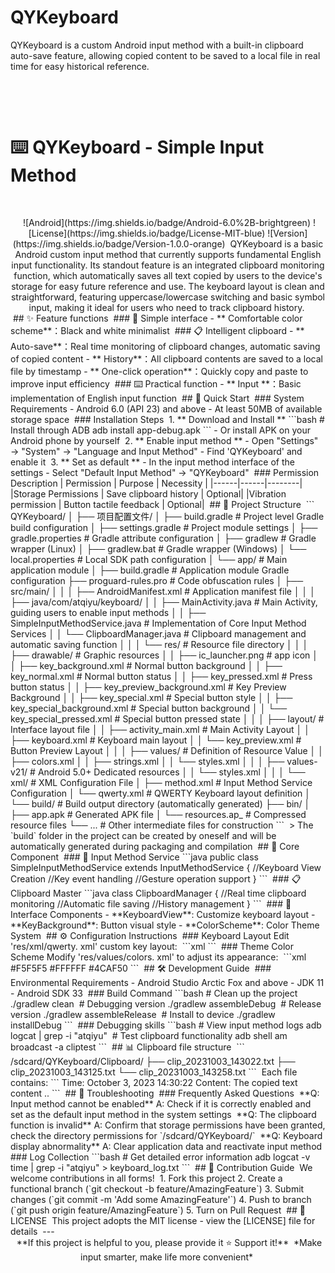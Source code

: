 # QYKeyboard

QYKeyboard is a custom Android input method with a built-in clipboard auto-save feature, allowing copied content to be saved to a local file in real time for easy historical reference.

﻿

﻿

# ⌨️ QYKeyboard - Simple Input Method

﻿

<div align="center">
﻿
![Android](https://img.shields.io/badge/Android-6.0%2B-brightgreen)
![License](https://img.shields.io/badge/License-MIT-blue)
![Version](https://img.shields.io/badge/Version-1.0.0-orange)
﻿
QYKeyboard is a basic Android custom input method that currently supports fundamental English input functionality. Its standout feature is an integrated clipboard monitoring function, which automatically saves all text copied by users to the device's storage for easy future reference and use. The keyboard layout is clean and straightforward, featuring uppercase/lowercase switching and basic symbol input, making it ideal for users who need to track clipboard history.
﻿
</div>
﻿
## ✨ Feature functions
﻿
### 🎨 Simple interface
- ** Comfortable color scheme**：Black and white minimalist
﻿
### 📋 Intelligent clipboard
- ** Auto-save**：Real time monitoring of clipboard changes, automatic saving of copied content
- ** History**：All clipboard contents are saved to a local file by timestamp
- ** One-click operation**：Quickly copy and paste to improve input efficiency
﻿
### ⌨️ Practical function
- ** Input **：Basic implementation of English input function
﻿
## 🚀 Quick Start
﻿
### System Requirements 
- Android 6.0 (API 23) and above
- At least 50MB of available storage space
﻿
### Installation Steps
﻿
1. ** Download and Install **
   ```bash
   # Install through ADB
   adb install app-debug.apk
   ```
   - Or install APK on your Android phone by yourself
﻿
2. ** Enable input method **
   - Open "Settings" → "System" → "Language and Input Method"
   - Find 'QYKeyboard' and enable it
﻿
3. ** Set as default **
   - In the input method interface of the settings
   - Select "Default Input Method" → "QYKeyboard"
﻿
### Permission Description
| Permission | Purpose | Necessity |
|------|------|--------|
|Storage Permissions | Save clipboard history | Optional|
|Vibration permission | Button tactile feedback | Optional|
﻿
## 📁 Project Structure
﻿
```
QYKeyboard/
│
├── 项目配置文件/
│   ├── build.gradle          # Project level Gradle build configuration
│   ├── settings.gradle       # Project module settings
│   ├── gradle.properties     # Gradle attribute configuration
│   ├── gradlew               # Gradle wrapper (Linux)
│   ├── gradlew.bat           # Gradle wrapper (Windows)
│   └── local.properties      # Local SDK path configuration
│
└── app/                      # Main application module
    │
    ├── build.gradle          # Application module Gradle configuration
    ├── proguard-rules.pro    # Code obfuscation rules
    │
    ├── src/main/
    │   │
    │   ├── AndroidManifest.xml          # Application manifest file
    │   │
    │   ├── java/com/atqiyu/keyboard/
    │   │   ├── MainActivity.java               # Main Activity, guiding users to enable input methods
    │   │   ├── SimpleInputMethodService.java   # Implementation of Core Input Method Services
    │   │   └── ClipboardManager.java           # Clipboard management and automatic saving function
    │   │
    │   └── res/              # Resource file directory
    │       │
    │       ├── drawable/     # Graphic resources
    │       │   ├── ic_launcher.png             # app icon
    │       │   ├── key_background.xml          # Normal button background
    │       │   ├── key_normal.xml              # Normal button status
    │       │   ├── key_pressed.xml             # Press button status
    │       │   ├── key_preview_background.xml  # Key Preview Background
    │       │   ├── key_special.xml             # Special button style
    │       │   ├── key_special_background.xml  # Special button background
    │       │   └── key_special_pressed.xml     # Special button pressed state
    │       │
    │       ├── layout/       # Interface layout file
    │       │   ├── activity_main.xml    # Main Activity Layout
    │       │   ├── keyboard.xml         # Keyboard main layout
    │       │   └── key_preview.xml      # Button Preview Layout
    │       │
    │       ├── values/       # Definition of Resource Value
    │       │   ├── colors.xml
    │       │   ├── strings.xml
    │       │   └── styles.xml
    │       │
    │       ├── values-v21/   # Android 5.0+ Dedicated resources
    │       │   └── styles.xml
    │       │
    │       └── xml/          # XML Configuration File 
    │           ├── method.xml    # Input Method Service Configuration
    │           └── qwerty.xml    # QWERTY Keyboard layout definition
    │
    └── build/                # Build output directory (automatically generated)
        ├── bin/
        │   ├── app.apk           # Generated APK file
        │   └── resources.ap_     # Compressed resource files
        └── ...                   # Other intermediate files for construction
```
﻿
> The `build` folder in the project can be created by oneself and will be automatically generated during packaging and compilation
﻿
## 🔧 Core Component
﻿
### 🎹 Input Method Service
```java
public class SimpleInputMethodService extends InputMethodService {
	//Keyboard View Creation
	//Key event handling
	//Gesture operation support
}
```
﻿
### 📋 Clipboard Master 
```java
class ClipboardManager {
	//Real time clipboard monitoring
	//Automatic file saving
	//History management
}
```
﻿
### 🎨 Interface Components
- **KeyboardView**: Customize keyboard layout
- **KeyBackground**: Button visual style
- **ColorScheme**: Color Theme System
﻿
## ⚙️ Configuration Instructions
﻿
### Keyboard Layout
Edit 'res/xml/qwerty. xml' custom key layout:
﻿
```xml
<Keyboard>
    <Row>
        <Key android:codes="81" android:keyLabel="q"/>
        <! -- More button configurations -->
    </Row>
</Keyboard>
```
﻿
### Theme Color Scheme
Modify 'res/values/colors. xml' to adjust its appearance:
﻿
```xml
<color name="keyboard_bg">#F5F5F5</color>
<color name="key_normal">#FFFFFF</color>
<color name="key_special">#4CAF50</color>
```
﻿
## 🛠️ Development Guide
﻿
### Environmental Requirements
- Android Studio Arctic Fox and above
- JDK 11
- Android SDK 33
﻿
### Build Command
```bash
# Clean up the project
./gradlew clean
﻿
# Debugging version
./gradlew assembleDebug
﻿
# Release version
./gradlew assembleRelease
﻿
# Install to device
./gradlew installDebug
```
﻿
### Debugging skills
```bash
# View input method logs
adb logcat | grep -i "atqiyu"
﻿
# Test clipboard functionality
adb shell am broadcast -a cliptest
```
﻿
## 📊 Clipboard file structure
﻿
```
/sdcard/QYKeyboard/Clipboard/
├── clip_20231003_143022.txt
├── clip_20231003_143125.txt
└── clip_20231003_143258.txt
```
﻿
Each file contains:
```
Time: October 3, 2023 14:30:22
Content: The copied text content ..
```
﻿
## 🐛 Troubleshooting
﻿
### Frequently Asked Questions
﻿
**Q: Input method cannot be enabled**
A: Check if it is correctly enabled and set as the default input method in the system settings
﻿
**Q: The clipboard function is invalid**
A: Confirm that storage permissions have been granted, check the directory permissions for `/sdcard/QYKeyboard/`
﻿
**Q: Keyboard display abnormality**
A: Clear application data and reactivate input method
﻿
### Log Collection
```bash
# Get detailed error information
adb logcat -v time | grep -i "atqiyu" > keyboard_log.txt
```
﻿
## 🤝 Contribution Guide
﻿
We welcome contributions in all forms!
﻿
1. Fork this project
2. Create a functional branch (`git checkout -b feature/AmazingFeature`)
3. Submit changes (`git commit -m 'Add some AmazingFeature'`)
4. Push to branch (`git push origin feature/AmazingFeature`)
5. Turn on Pull Request
﻿
## 📄 LICENSE
﻿
This project adopts the MIT license - view the [LICENSE] file for details
﻿
---
﻿
<div align="center">
﻿
**If this project is helpful to you, please provide it ⭐ Support it!**
﻿
*Make input smarter, make life more convenient*
﻿
</div>

